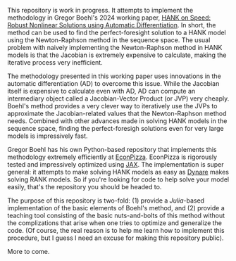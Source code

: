 This repository is work in progress.
It attempts to implement the methodology in Gregor Boehl's 2024 working paper, [HANK on Speed: Robust Nonlinear Solutions using Automatic Differentiation](https://gregorboehl.com/live/hank_speed_boehl.pdf).
In short, the method can be used to find the perfect-foresight solution to a HANK model using the Newton-Raphson method in the sequence space.
The usual problem with naively implementing the Newton-Raphson method in HANK models is that the Jacobian is extremely expensive to calculate, making the iterative process very inefficient.

The methodology presented in this working paper uses innovations in the automatic differentiation (AD) to overcome this issue.
While the Jacobian itself is expensive to calculate even with AD, AD can compute an intermediary object called a Jacobian-Vector Product (or JVP) very cheaply. 
Boehl's method provides a very clever way to iteratively use the JVPs to approximate the Jacobian-related values that the Newton-Raphson method needs.
Combined with other advances made in solving HANK models in the sequence space, finding the perfect-foresigh solutions even for very large models is impressively fast.

Gregor Boehl has his own Python-based repository that implements this methodology extremely efficiently at [EconPizza](https://econpizza.readthedocs.io/en/stable/content.html). 
EconPizza is rigorously tested and impressively optimized using [JAX](https://jax.readthedocs.io/en/latest/jit-compilation.html). 
The implementation is super general: it attempts to make solving HANK models as easy as [Dynare](https://www.dynare.org/) makes solving RANK models.
So if you're looking for code to help solve your model easily, that's the repository you should be headed to.

The purpose of this repository is two-fold: (1) provide a _Julia_-based implementation of the basic elements of Boehl's method, and (2) provide a teaching tool consisting of the basic nuts-and-bolts of this method without the complizations that arise when one tries to optimize and generalize the code.
(Of course, the real reason is to help me learn how to implement this procedure, but I guess I need an excuse for making this repository public).

More to come.

